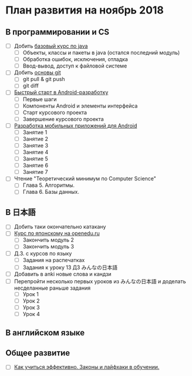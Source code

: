 # План развития на ноябрь 2018
## В программировании и CS
- [ ] Добить [базовый курс по java](https://stepik.org/course/187/syllabus)
    - [ ] Объекты, классы и пакеты в java (остался последний модуль)
    - [ ] Обработка ошибок, исключения, отладка
    - [ ] Ввод-вывод, доступ к файловой системе
- [ ] Добить [основы git](https://stepik.org/course/3145/syllabus)
    - [ ] git pull & git push
    - [ ] git diff
- [ ] [Быстрый старт в Android-разработку](https://stepik.org/course/6022/syllabus)
    - [ ] Первые шаги
    - [ ] Компоненты Android и элементы интерфейса
    - [ ] Старт курсового проекта
    - [ ] Завершение курсового проекта
- [ ] [Разработка мобильных приложений для Android](https://stepik.org/course/5703/syllabus)
    - [ ] Занятие 1
    - [ ] Занятие 2
    - [ ] Занятие 3
    - [ ] Занятие 4
    - [ ] Занятие 5
    - [ ] Занятие 6
    - [ ] Занятие 7
- [ ] Чтение "Теоретический минимум по Computer Science"
    - [ ] Глава 5. Алгоритмы.
    - [ ] Глава 6. Базы данных. 
## В 日本語
- [ ] Добить таки окончательно катакану
- [ ] [Курс по японскому на openedu.ru](https://courses.openedu.ru/courses/course-v1:spbu+JPLANG+fall_2018/info)
    - [ ] Закончить модуль 2
    - [ ] Закончить модуль 3
- [ ] Д.З. с курсов по языку
    - [ ] Задания на распечатках
    - [ ] Задания к уроку 13 ДЗ みんなの日本語
- [ ] Добавить в anki новые слова и кандзи
- [ ] Перепройти несколько первых уроков из みんなの日本語 и доделать несделанные раньше задания
    - [ ] Урок 1
    - [ ] Урок 2
    - [ ] Урок 3
    - [ ] Урок 4
## В английском языке
## Общее развитие
- [ ] [Как учиться эффективно. Законы и лайфхаки в обучении.](https://stepik.org/course/31891/syllabus)
